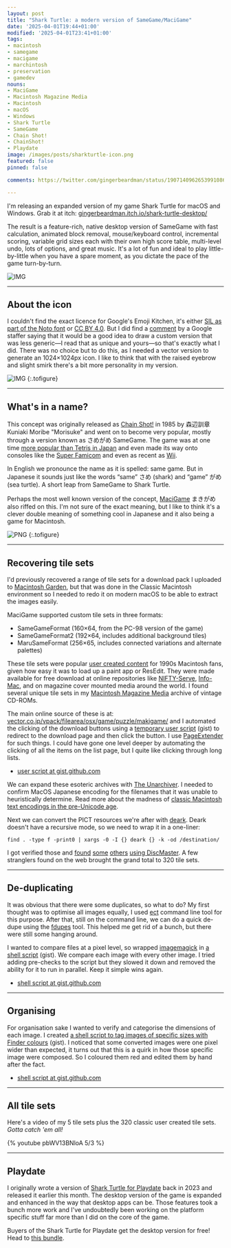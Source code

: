 ```yaml
---
layout: post
title: "Shark Turtle: a modern version of SameGame/MaciGame"
date: '2025-04-01T19:44+01:00'
modified: '2025-04-01T23:41+01:00'
tags:
- macintosh
- samegame
- macigame
- marchintosh
- preservation
- gamedev
nouns:
- MaciGame
- Macintosh Magazine Media
- Macintosh
- macOS
- Windows
- Shark Turtle
- SameGame
- Chain Shot!
- ChainShot!
- Playdate
image: /images/posts/sharkturtle-icon.png
featured: false
pinned: false

comments: https://twitter.com/gingerbeardman/status/1907140962653991086

---
```


I'm releasing an expanded version of my game Shark Turtle for macOS and Windows. Grab it at itch: [gingerbeardman.itch.io/shark-turtle-desktop/](https://gingerbeardman.itch.io/shark-turtle-desktop/)

The result is a feature-rich, native desktop version of SameGame with fast calculation, animated block removal, mouse/keyboard control, incremental scoring, variable grid sizes each with their own high score table, multi-level undo, lots of options, and great music. It's a lot of fun and ideal to play little-by-little when you have a spare moment, as you dictate the pace of the game turn-by-turn.

![IMG](/images/posts/sharkturtle-macos-lite.png)

----

## About the icon

I couldn't find the exact licence for Google's Emoji Kitchen, it's either [SIL as part of the Noto font](https://github.com/googlefonts/noto-emoji/blob/main/LICENSE) or [CC BY 4.0](https://developers.googleblog.com/en/updates-to-emoji-new-characters-new-animation-new-color-customization-and-more/). But I did find a [comment](https://github.com/googlefonts/noto-emoji/issues/151#issuecomment-318418911) by a Google staffer saying that it would be a good idea to draw a custom version that was less generic—I read that as unique and yours—so that's exactly what I did. There was no choice but to do this, as I needed a vector version to generate an 1024×1024px icon. I like to think that with the raised eyebrow and slight smirk there's a bit more personality in my version.

![IMG](/images/posts/sharkturtle-icon.png "My vector version of Google Emoji Kitchen’s “Shark Turtle”")
{:.tofigure}

----

## What's in a name?

This concept was originally released as [Chain Shot!](https://web.archive.org/web/20230507124114/http://www.asahi-net.or.jp:80/~KY6K-MRB/chainsht.htm) in 1985 by 森辺訓章 Kuniaki Moribe "Morisuke" and went on to become very popular, mostly through a version known as さめがめ SameGame. The game was at one time [more popular than Tetris in Japan](/2023/08/19/fake-steve-jobs-and-letters-from-bill-g/#samegame) and even made its way onto consoles like the [Super Famicom](https://retro-gamer.jp/?p=10059) and even as recent as [Wii](https://www.mobygames.com/game/55440/pop-em-drop-em-samegame/).

In English we pronounce the name as it is spelled: same game. But in Japanese it sounds just like the words “same” さめ (shark) and “game” がめ (sea turtle). A short leap from SameGame to Shark Turtle.

Perhaps the most well known version of the concept, [MaciGame](/2023/05/04/macigame-user-created-graphics/) まきがめ also riffed on this. I'm not sure of the exact meaning, but I like to think it's a clever double meaning of something cool in Japanese and it also being a game for Macintosh.

![PNG](/images/posts/macigamekoma-01-usa-chan.png#pixel "MaciGame’s classic default usa-chan tileset")
{:.tofigure}

----

## Recovering tile sets

I'd previously recovered a range of tile sets for a download pack I uploaded to [Macintosh Garden](https://macintoshgarden.org/games/macigame), but that was done in the Classic Macintosh environment so I needed to redo it on modern macOS to be able to extract the images easily.

MaciGame supported custom tile sets in three formats:

- SameGameFormat (160×64, from the PC-98 version of the game)
- SameGameFormat2 (192×64, includes additional background tiles)
- MaruSameFormat (256×65, includes connected variations and alternate palettes)

These tile sets were popular [user created content](/2023/05/04/macigame-user-created-graphics/) for 1990s Macintosh fans, given how easy it was to load up a paint app or ResEdit. They were made available for free download at online repositories like [NIFTY-Serve](https://en.wikipedia.org/wiki/Nifty_Corporation), [Info-Mac](https://en.wikipedia.org/wiki/Info-Mac), and on magazine cover mounted media around the world. I found several unique tile sets in my [Macintosh Magazine Media](/2025/03/28/macintosh-magazine-media-1-million-files/) archive of vintage CD-ROMs.

The main online source of these is at: [vector.co.jp/vpack/filearea/osx/game/puzzle/makigame/](https://www.vector.co.jp/vpack/filearea/osx/game/puzzle/makigame/) and I automated the clicking of the download buttons using a [temporary user script](https://gist.github.com/gingerbeardman/47bfd8f6b76a7f33a6262b7998994416) (gist) to redirect to the download page and then click the button. I use [PageExtender](https://apps.apple.com/gb/app/pageextender-for-safari/id1457557274?mt=12) for such things. I could have gone one level deeper by automating the clicking of all the items on the list page, but I quite like clicking through long lists.

- [user script at gist.github.com](https://gist.github.com/gingerbeardman/47bfd8f6b76a7f33a6262b7998994416)

We can expand these esoteric archives with [The Unarchiver](https://theunarchiver.com). I needed to confirm MacOS Japanese encoding for the filenames that it was unable to heuristically determine. Read more about the madness of [classic Macintosh text encodings in the pre-Unicode age](/2022/03/31/working-with-classic-macintosh-text-encodings-in-the-age-of-unicode/).

Next we can convert the PICT resources we're after with [deark](https://github.com/jsummers/deark). Deark doesn't have a recursive mode, so we need to wrap it in a one-liner:

`find . -type f -print0 | xargs -0 -I {} deark {} -k -od /destination/`

I got verified those and [found](https://discmaster.textfiles.com/search?family=image&amp;widthMin=160&amp;heightMin=64&amp;widthMax=160&amp;heightMax=64&amp;dedup=dedup&amp;sortBy=itemid&amp;pageNum=0) [some](https://discmaster.textfiles.com/search?family=image&amp;widthMin=192&amp;heightMin=64&amp;widthMax=192&amp;heightMax=64&amp;dedup=dedup&amp;sortBy=itemid&amp;pageNum=0) [others](https://discmaster.textfiles.com/search?family=image&amp;widthMin=256&amp;heightMin=65&amp;widthMax=256&amp;heightMax=65&amp;dedup=dedup&amp;sortBy=itemid&amp;pageNum=0) [using DiscMaster](https://discmaster.textfiles.com/search?family=image&amp;detection=PICT%2FSaMe&amp;dedup=dedup&amp;sortBy=itemid&amp;pageNum=0). A few stranglers found on the web brought the grand total to 320 tile sets.

----

## De-duplicating

It was obvious that there were some duplicates, so what to do? My first thought was to optimise all images equally, I used [ect](https://github.com/fhanau/Efficient-Compression-Tool) command line tool for this purpose. After that, still on the command line, we can do a quick de-dupe using the [fdupes](https://github.com/adrianlopezroche/fdupes) tool. This helped me get rid of a bunch, but there were still some hanging around.

I wanted to compare files at a pixel level, so wrapped [imagemagick](https://github.com/ImageMagick/ImageMagick) in [a shell script](https://gist.github.com/gingerbeardman/31c2eabf4c39ebad0ceb9c6265afd5a6) (gist). We compare each image with every other image. I tried adding pre-checks to the script but they slowed it down and removed the ability for it to run in parallel. Keep it simple wins again.

- [shell script at gist.github.com](https://gist.github.com/gingerbeardman/47bfd8f6b76a7f33a6262b7998994416)

----

## Organising

For organisation sake I wanted to verify and categorise the dimensions of each image. I created [a shell script to tag images of specific sizes with Finder colours](https://gist.github.com/gingerbeardman/99585e86d9a6ed321a73cc5f6ab247a2) (gist). I noticed that some converted images were one pixel wider than expected, it turns out that this is a quirk in how those specific image were composed. So I coloured them red and edited them by hand after the fact.

- [shell script at gist.github.com](https://gist.github.com/gingerbeardman/47bfd8f6b76a7f33a6262b7998994416)

----

## All tile sets

Here's a video of my 5 tile sets plus the 320 classic user created tile sets. *Gotta catch 'em all!*

{% youtube pbWV13BNloA 5/3 %}

----

## Playdate

I originally wrote a version of [Shark Turtle for Playdate](/2025/03/11/old-codes-new-releases-for-playdate/) back in 2023 and released it earlier this month. The desktop version of the game is expanded and enhanced in the way that desktop apps can be. Those features took a bunch more work and I've undoubtedly been working on the platform specific stuff far more than I did on the core of the game. 

Buyers of the Shark Turtle for Playdate get the desktop version for free! Head to [this bundle](https://itch.io/s/150167/shark-turtle-double-dip).
